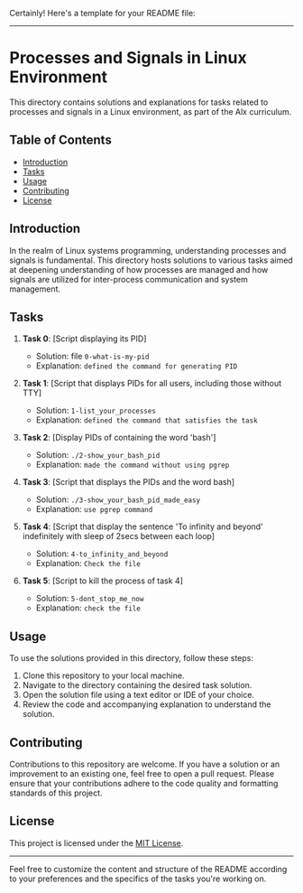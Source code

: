 Certainly! Here's a template for your README file:

---

# Processes and Signals in Linux Environment

This directory contains solutions and explanations for tasks related to processes and signals in a Linux environment, as part of the Alx curriculum.

## Table of Contents

- [Introduction](#introduction)
- [Tasks](#tasks)
- [Usage](#usage)
- [Contributing](#contributing)
- [License](#license)

## Introduction

In the realm of Linux systems programming, understanding processes and signals is fundamental. This directory hosts solutions to various tasks aimed at deepening understanding of how processes are managed and how signals are utilized for inter-process communication and system management.

## Tasks

1. **Task 0**: [Script displaying its PID]
   - Solution: file `0-what-is-my-pid`
   - Explanation: `defined the command for generating PID`

2. **Task 1**: [Script that displays PIDs for all users, including those without TTY]
   - Solution: `1-list_your_processes`
   - Explanation: `defined the command that satisfies the task`

3. **Task 2**: [Display PIDs of containing the word 'bash']
   - Solution: `./2-show_your_bash_pid`
   - Explanation: `made the command without using pgrep`

4. **Task 3**: [Script that displays the PIDs and the word bash]
   - Solution: `./3-show_your_bash_pid_made_easy`
   - Explanation: `use pgrep command`
5. **Task 4**: [Script that display the sentence 'To infinity and beyond' indefinitely with sleep of 2secs between each loop]
   - Solution: `4-to_infinity_and_beyond`
   - Explanation: `Check the file`
6. **Task 5**: [Script to kill the process of task 4]
   - Solution: `5-dont_stop_me_now`
   - Explanation: `check the file`

## Usage

To use the solutions provided in this directory, follow these steps:

1. Clone this repository to your local machine.
2. Navigate to the directory containing the desired task solution.
3. Open the solution file using a text editor or IDE of your choice.
4. Review the code and accompanying explanation to understand the solution.

## Contributing

Contributions to this repository are welcome. If you have a solution or an improvement to an existing one, feel free to open a pull request. Please ensure that your contributions adhere to the code quality and formatting standards of this project.

## License

This project is licensed under the [MIT License](LICENSE).

---

Feel free to customize the content and structure of the README according to your preferences and the specifics of the tasks you're working on.
